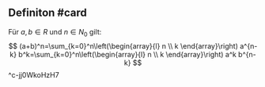 ## Definiton #card 
Für $a, b \in R$ und $n \in N _0$ gilt:
$$
(a+b)^n=\sum_{k=0}^n\left(\begin{array}{l}
n \\
k
\end{array}\right) a^{n-k} b^k=\sum_{k=0}^n\left(\begin{array}{l}
n \\
k
\end{array}\right) a^k b^{n-k}
$$
^c-jj0WkoHzH7